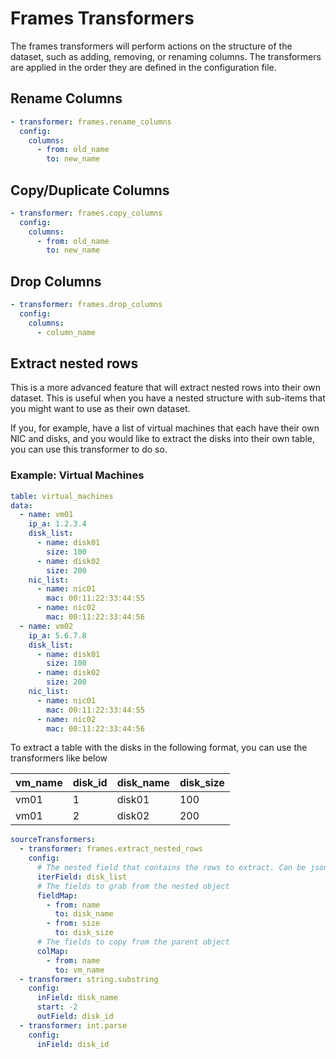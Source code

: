 # Frames Transformers
The frames transformers will perform actions on the structure of the dataset, such as adding, removing, or renaming columns. The transformers are applied in the order they are defined in the configuration file.

## Rename Columns
```yaml
- transformer: frames.rename_columns
  config:
    columns:
      - from: old_name
        to: new_name
```

## Copy/Duplicate Columns
```yaml
- transformer: frames.copy_columns
  config:
    columns:
      - from: old_name
        to: new_name
```

## Drop Columns
```yaml
- transformer: frames.drop_columns
  config:
    columns:
      - column_name
```

## Extract nested rows
This is a more advanced feature that will extract nested rows into their own dataset. This is useful when you have a nested structure with sub-items that you might want to use as their own dataset.

If you, for example, have a list of virtual machines that each have their own NIC and disks, and you would like to extract the disks into their own table, you can use this transformer to do so.

### Example: Virtual Machines
```yaml
table: virtual_machines
data:
  - name: vm01
    ip_a: 1.2.3.4
    disk_list:
      - name: disk01
        size: 100
      - name: disk02
        size: 200
    nic_list:
      - name: nic01
        mac: 00:11:22:33:44:55
      - name: nic02
        mac: 00:11:22:33:44:56
  - name: vm02
    ip_a: 5.6.7.8
    disk_list:
      - name: disk01
        size: 100
      - name: disk02
        size: 200
    nic_list:
      - name: nic01
        mac: 00:11:22:33:44:55
      - name: nic02
        mac: 00:11:22:33:44:56
```

To extract a table with the disks in the following format, you can use the transformers like below

| vm_name | disk_id | disk_name | disk_size |
|---------|---------|-----------|-----------|
| vm01    | 1       | disk01    | 100       |
| vm01    | 2       | disk02    | 200       |

```yaml
sourceTransformers:
  - transformer: frames.extract_nested_rows
    config:
      # The nested field that contains the rows to extract. Can be jsonpath (e.g. metadata.storage.0.disk_list)
      iterField: disk_list
      # The fields to grab from the nested object
      fieldMap:
        - from: name
          to: disk_name
        - from: size
          to: disk_size
      # The fields to copy from the parent object
      colMap:
        - from: name
          to: vm_name
  - transformer: string.substring
    config:
      inField: disk_name
      start: -2
      outField: disk_id
  - transformer: int.parse
    config:
      inField: disk_id
```